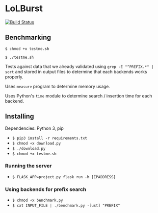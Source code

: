 # LoLBurst 

[![Build
Status](https://travis-ci.org/noyoshi/LoLBurst.svg?branch=master)](https://travis-ci.org/noyoshi/LoLBurst)

## Benchmarking 

`$ chmod +x testme.sh`

`$ ./testme.sh`

Tests against data that we already validated using `grep -E "^PREFIX.*" | sort` 
and stored in output files to determine that each backends works properly. 

Uses `measure` program to determine memory usage. 

Uses Python's `time` module to determine search / insertion time for each
backend. 

## Installing 

Dependencies: Python 3, pip

- `$ pip3 install -r requirements.txt`
- `$ chmod +x download.py`
- `$ ./download.py`
- `$ chmod +x testme.sh`

### Running the server

- `$ FLASK_APP=project.py flask run -h [IPADDRESS]`

### Using backends for prefix search

- `$ chmod +x benchmark.py`
- `$ cat INPUT_FILE | ./benchmark.py -[ust] "PREFIX"`
